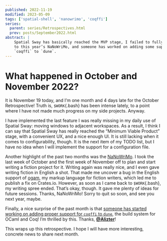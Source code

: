 ```yaml
---
published: 2022-11-19
modified: 2023-05-09
tags: ['spatial-shell', 'nanowrimo', 'coqffi']
series:
  parent: series/Retrospectives.html
  prev: posts/September2022.html
abstract: |
    Spatial Sway has basically reached the MVP stage, I failed to fully commit
    to this year’s NaNoWriMo, and someone has worked on adding some support for
    `coqffi` to `dune`.
---
```


# What happened in October and November 2022?

It is November 19 today, and I’m one month and 4 days late for the October
Retrospective! Truth is, `$WORK`{.bash} has been intense lately, to a point
where I have not made much progress on my side projects. Anyway.

I have implemented the last feature I was really missing in my daily
use of Spatial Sway: moving windows to adjacent workspaces. As a
result, I think I can say that Spatial Sway has really reached the
“Minimum Viable Product” stage, with a convenient UX, and a nice
enough UI. It is still lacking when it comes to configurability,
though. It is the next item of my TODO list, but I have no idea when I
will implement the support for a configuration file.

Another highlight of the past two months was the
[NaNoWriMo](https://nanowrimo.org). I took the last week of October and the
first week of November off to plan and start writing a fiction project for it.
Writing again was really nice, and I even gave writing fiction in English a
shot. That made me uncover a bug in the English support of
[ogam](https://crates.io/crates/ogam), my markup language for fiction writers,
which led me to publish a fix on Crates.io. However, as soon as I came back to
`$WORK`{.bash}, my writing spree ended. That’s okay, though. It gave me plenty
of ideas for future sessions. Thanks, NaNoWriMo! Sorry to quit so soon, and see
you next year, maybe.

Finally, a nice surprise of the past month is that [someone has started working
on adding proper support for `coqffi` to
`dune`](https://github.com/ocaml/dune/pull/6489), the build system for OCaml
and Coq! I’m thrilled by this. Thanks,
[**@Alizter**](https://github.com/Alizter)!

This wraps up this retrospective. I hope I will have more interesting,
concrete news to share next month.

